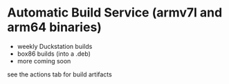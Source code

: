 # Automatic Build Service (armv7l and arm64 binaries)
- weekly Duckstation builds
- box86 builds (into a .deb)
- more coming soon

see the actions tab for build artifacts
